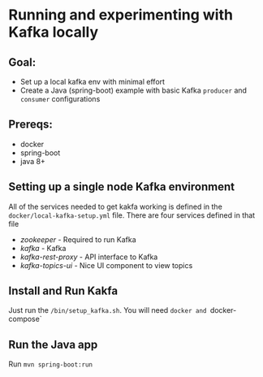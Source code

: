 # Running and experimenting with Kafka locally 

## Goal:
- Set up a local kafka env with minimal effort  
- Create a Java (spring-boot) example with basic Kafka `producer` and `consumer` configurations 

## Prereqs:
- docker
- spring-boot
- java 8+

## Setting up a single node Kafka environment 
All of the services needed to get kakfa working is defined in the `docker/local-kafka-setup.yml` file. There are four services defined in that file 
-  *zookeeper*  - Required to run Kafka
-  *kafka*   - Kafka
-  *kafka-rest-proxy* - API interface to Kafka
-  *kafka-topics-ui* - Nice UI component to view topics 

## Install and Run Kakfa
Just run the `/bin/setup_kafka.sh`. You will need `docker and `docker-compose`

## Run the Java app
Run `mvn spring-boot:run`

